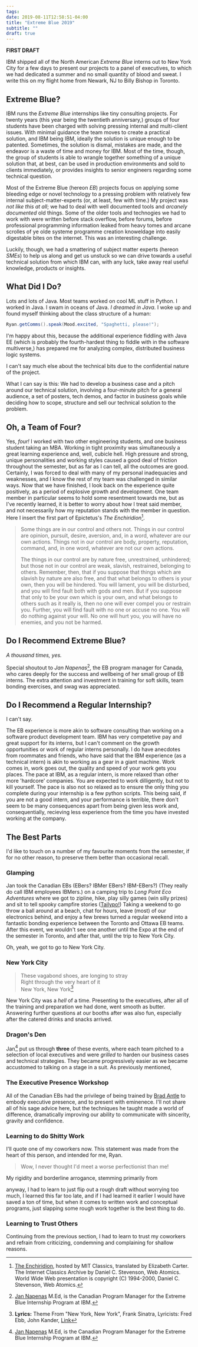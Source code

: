 ```yaml
---
tags:
date: 2019-08-11T12:58:51-04:00
title: "Extreme Blue 2019"
subtitle: ""
draft: true
---
```


**FIRST DRAFT**

IBM shipped all of the North American *Extreme Blue* interns out to 
New York City for a few days to present our projects to a panel of executives,
to which we had dedicated a summer and no small quantity of blood and sweat.
I write this on my flight home from Newark, NJ to Billy Bishop in Toronto.

## Extreme Blue?

IBM runs the *Extreme Blue* internships like tiny consulting projects. For twenty years
(this year being the twentieth anniversary,) groups of four students have been charged with solving 
pressing internal and multi-client issues. With minimal guidance the team moves to create a 
practical solution, and IBM being IBM, ideally the solution is unique enough to be patented.
Sometimes, the solution is dismal, mistakes are made, and the endeavor is a waste of time
and money for IBM. Most of the time, though, the group of students is able to wrangle
together something of a unique solution that, at best, can be used in production environments
and sold to clients immediately, or provides insights to senior engineers regarding some
technical question.

Most of the Extreme Blue (hereon *EB*) projects focus on applying some bleeding edge or
novel technology to a pressing problem with relatively few internal 
subject-matter-experts (or, at least, few with time.) 
My project was *not like this at all*; we had to deal with well documented tools 
and *arcanely documented* old things. 
Some of the older tools and technogies we had to work with were written 
before stack overflow, before forums, before professional
programming information leaked from heavy tomes and arcane scrolles of ye olde systeme programme 
creation knoweldage into easily digestable bites on the internet. This was an interesting challenge.

Luckily, though, we had a smattering of subject matter experts (hereon *SMEs*) to help us
along and get us unstuck so we can drive towards a useful technical solution from which IBM
can, with any luck, take away real useful knowledge, products or insights.

## What Did I Do?

Lots and lots of Java. Most teams worked on cool ML stuff in Python. I worked in Java.
I swam in oceans of Java.
*I dreamed in Java.* I woke up and found myself thinking about the class structure of
a human: 
```java
Ryan.getComms().speak(Mood.excited, "Spaghetti, please!");
```
I'm happy about this,
because the additional experience fiddling with Java EE (which is probably the
fourth-hardest thing to fiddle with in the software multiverse,) has prepared me
for analyzing complex, distributed business logic systems.

I can't say much else about the technical bits due to the confidential nature of the project.

What I can say is this: We had to develop a business case and a pitch around
our technical solution, involving a four-minute pitch for a general audience, a set of posters,
tech demos, and factor in business goals while deciding how to scope, structure and sell
our technical solution to the problem.



## Oh, a Team of Four?

Yes, *four!* I worked with two other engineering students, and one business student taking an MBA.
Working in tight proximity was simultaneously a great learning experience and, well, cubicle hell.
High pressure and strong, unique personalities and working styles caused a good deal of friction
throughout the semester, but as far as I can tell, all the outcomes are good. Certainly, I was
forced to deal with many of my personal inadequacies and weaknesses, and I know the rest of
my team was challenged in similar ways. Now that we have finished, I look back on the experience
quite positively, as a period of explosive growth and development. One team member in particular
seems to hold some resentment towards me, but as I've recently learned, it is better to worry about
how I treat said member, and not necessarily how my reputation stands with the member in question.
Here I insert the first part of Epictetus's *The Enchiridion*[^1].

[^1]: [The Enchiridion](http://classics.mit.edu/Epictetus/epicench.html), hosted by MIT Classics, translated by Elizabeth Carter. The Internet Classics Archive by Daniel C. Stevenson, Web Atomics. World Wide Web presentation is copyright (C) 1994-2000, Daniel C. Stevenson, Web Atomics.

> Some things are in our control and others not. Things in our control are opinion, pursuit, desire, aversion, and, in a word, whatever are our own actions. Things not in our control are body, property, reputation, command, and, in one word, whatever are not our own actions.
>
> The things in our control are by nature free, unrestrained, unhindered; but those not in our control are weak, slavish, restrained, belonging to others. Remember, then, that if you suppose that things which are slavish by nature are also free, and that what belongs to others is your own, then you will be hindered. You will lament, you will be disturbed, and you will find fault both with gods and men. But if you suppose that only to be your own which is your own, and what belongs to others such as it really is, then no one will ever compel you or restrain you. Further, you will find fault with no one or accuse no one. You will do nothing against your will. No one will hurt you, you will have no enemies, and you not be harmed.

## Do I Recommend Extreme Blue?

*A thousand times, yes.*

Special shoutout to *Jan Napenas*[^jan], the EB program manager for Canada, who cares deeply
for the success and wellbeing of her small group of EB interns. The extra attention and
investment in training for soft skills, team bonding exercises, and swag was appreciated.

## Do I Recommend a Regular Internship?

I can't say.

The EB experience is more akin to software consulting than working on a software product development team. 
IBM has very competetive pay and great support for its interns,
but I can't comment on the growth opportunities or work of regular interns personally. 
I do have anecdotes from roommates and friends, who have said that the IBM experience (as a technical intern) is akin to
working as a gear in a giant machine. Work comes in, work goes out, the quality and speed of your work
gets you places. The pace at IBM, as a regular intern, is more relaxed than other more 'hardcore'
companies. You are expected to work dilligently, but not to kill yourself. The pace is also not so relaxed
as to ensure the only thing you complete during your internship is a few python scripts. This being said,
if you are not a good intern, and your performance is terrible, there don't seem to be many consequences apart from
being given less work and, consequentially, recieving less experience from the time you have invested
working at the company.

## The Best Parts

I'd like to touch on a number of my favourite moments from the semester, if for no other reason, to preserve them better than occasional recall.

### Glamping

Jan took the Canadian EBs (EBers? IBMer EBers? IBM-EBers?) (They really do 
call IBM employees IBMers.) on a camping trip to *Long Point Eco Adventures* 
where we got to zipline, hike, play silly games (win silly prizes) and sit to tell
spooky campfire stories ([Tailypo!](https://en.wikipedia.org/wiki/Tailypo)) 
Taking a weekend to go throw a ball around at a beach, chat for hours, leave
(most) of our electronics behind, and enjoy a few brews turned a regular weekend
into a fantastic bonding experience between the Toronto and Ottawa EB teams. After this
event, we wouldn't see one another until the Expo at the end of the semester in Toronto,
and after that, until the trip to New York City.

Oh, yeah, we got to go to New York City.

### New York City

> These vagabond shoes, are longing to stray  
> Right through the very heart of it  
> New York, New York[^2]

[^2]: **Lyrics:** Theme From "New York, New York", Frank Sinatra, Lyricists: Fred Ebb, John Kander, [Link](https://www.youtube.com/watch?v=le1QF3uoQNg)

New York City was a *hell* of a time. Presenting to the executives, after all of the training and preparation we had done, went smooth as butter. Answering further questions at our booths after was also fun, especially after the catered drinks and snacks arrived.


### Dragon's Den

Jan[^jan] put us through **three** of these events, where each team pitched to a selection of local executives and were *grilled* to harden our business cases and technical strategies. They became progressively easier as we became accustomed to talking on a stage in a suit. As previously mentioned, 

### The Executive Presence Workshop

All of the Canadian EBs had the privilege of being trained by [Brad Antle](https://www.linkedin.com/in/bradantle/) to embody executive presence, and to present with eminenece. I'll not share all of his sage advice here, but the techniques he taught made a world of difference, dramatically improving our ability to communicate with sincerity, gravity and confidence.

### Learning to do Shitty Work

I'll quote one of my coworkers now. This statement was made from the heart of this person, and intended for me, Ryan.

> Wow, I never thought I'd meet a worse perfectionist than me!

My rigidity and borderline arrogance, stemming primarily from

anyway, I had to learn to just flip out a rough draft without worrying too much,
I learned this far too late, and if I had learned it earlier I would have saved a ton
of time, but when it comes to written work and conceptual programs, just slapping some
rough work together is the best thing to do.

### Learning to Trust Others

Continuing from the previous section, I had to learn to trust my coworkers and refrain from criticizing,
condemning and complaining for shallow reasons.


[^jan]: [Jan Napenas](https://ca.linkedin.com/in/jan-napenas) M.Ed, is the Canadian Program Manager for the Extreme Blue Internship Program at IBM.

